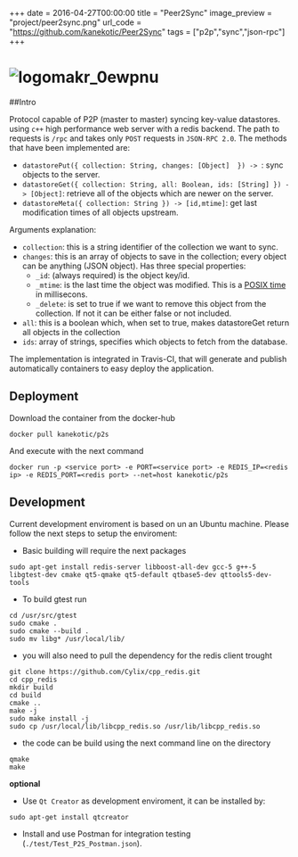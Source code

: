 +++
date = 2016-04-27T00:00:00
title = "Peer2Sync"
image_preview = "project/peer2sync.png"
url_code = "https://github.com/kanekotic/Peer2Sync"
tags = ["p2p","sync","json-rpc"]
+++
# ![logomakr_0ewpnu](https://cloud.githubusercontent.com/assets/3071208/17784932/e2b96a14-657e-11e6-9cf9-ad0000e3e18c.png)

##Intro

Protocol capable of P2P (master to master) syncing key-value datastores. using ```c++``` high performance web server with a redis backend. The path to requests is ```/rpc``` and takes only ```POST``` requests in ```JSON-RPC 2.0```. The  methods that have been implemented are:

- ```datastorePut({ collection: String, changes: [Object]  }) -> ```: sync objects to the server.
- ```datastoreGet({ collection: String, all: Boolean, ids: [String] }) -> [Object]```: retrieve all of the objects which are newer on the server.
- ```datastoreMeta({ collection: String }) -> [id,mtime]```: get last modification times of all objects upstream.

Arguments explanation:

- ```collection```: this is a string identifier of the collection we want to sync.
- ```changes```: this is an array of objects to save in the collection; every object can be anything (JSON object). Has three special properties:
  - ```_id```: (always required) is the object key/id. 
  - ```_mtime```: is the last time the object was modified. This is a [POSIX time](https://en.wikipedia.org/wiki/Unix_time) in millisecons.
  - ```_delete```: is set to true if we want to remove this object from the collection. If not it can be either false or not included.
- ```all```: this is a boolean which, when set to true, makes datastoreGet return all objects in the collection
- ```ids```: array of strings, specifies which objects to fetch from the database.

The implementation is integrated in Travis-CI, that will generate and publish automatically containers to easy deploy the application.


## Deployment

Download the container from the docker-hub

```
docker pull kanekotic/p2s
```

And execute with the next command

```
docker run -p <service port> -e PORT=<service port> -e REDIS_IP=<redis ip> -e REDIS_PORT=<redis port> --net=host kanekotic/p2s
```

## Development

Current development enviroment is based on un an Ubuntu machine. Please follow the next steps to setup the enviroment: 

- Basic building will require the next packages

```
sudo apt-get install redis-server libboost-all-dev gcc-5 g++-5 libgtest-dev cmake qt5-qmake qt5-default qtbase5-dev qttools5-dev-tools
```

- To build gtest run 

```
cd /usr/src/gtest
sudo cmake .
sudo cmake --build . 
sudo mv libg* /usr/local/lib/
```

- you will also need to pull the dependency for the redis client trought

```
git clone https://github.com/Cylix/cpp_redis.git 
cd cpp_redis 
mkdir build 
cd build 
cmake .. 
make -j 
sudo make install -j 
sudo cp /usr/local/lib/libcpp_redis.so /usr/lib/libcpp_redis.so
```

- the code can be build using the next command line on the directory

```
qmake 
make
```

**optional**

- Use ```Qt Creator``` as development enviroment, it can be installed by:

```
sudo apt-get install qtcreator
```

- Install and use Postman for integration testing (```./test/Test_P2S_Postman.json```).
